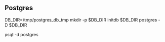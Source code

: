 
## Postgres

DB_DIR=/tmp/postgres_db_tmp
mkdir -p $DB_DIR
initdb $DB_DIR
postgres -D $DB_DIR

psql -d postgres
